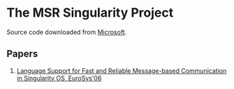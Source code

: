 # The MSR Singularity Project
Source code downloaded from [Microsoft](https://www.microsoft.com/en-us/research/project/singularity/).

## Papers

1. [Language Support for Fast and Reliable Message-based
Communication in Singularity OS, EuroSys'06](https://www.microsoft.com/en-us/research/wp-content/uploads/2006/04/singsharp.pdf)
